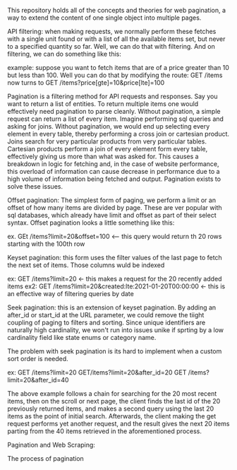 This repository holds all of the concepts and theories for web pagination, a way to extend the content of one single object into multiple pages.

API filtering: when making requests, we normally perform these fetches with a single unit found or with a list of all the available items set, but never to a specified quantity so far. Well, we can do that with filtering. And on filtering, we can do something like this:

example: suppose you want to fetch items that are of a price greater than 10 but less than 100. Well you can do that by modifying the route: GET /items now turns to GET /items?price[gte]=10&price[lte]=100

Pagination is a filtering method for API requests and responses. Say you want to return a list of entities. To return multiple items one would effectively need pagination to parse cleanly. Without pagination, a simple request can return a list of every item. Imagine performing sql queries and asking for joins. Without pagination, we would end up selecting every element in every table, thereby performing a cross join or cartesian product. Joins search for very particular products from very particular tables. Cartesian products perform a join of every element form every table, effectively giving us more than what was asked for. This causes a breakdown in logic for fetching and, in the case of website performance, this overload of information can cause decrease in performance due to a high volume of information being fetched and output. Pagination exists to solve these issues.

Offset pagination:
The simplest form of paging, we perform a limit or an offset of how many items are divided by page. These are ver popular with sql databases, which already have limit and offset as part of their select syntax. Offset pagination looks a little something like this:

ex. GEt /items?limit=20&offset=100 <-- this query would return th 20 rows starting with the 100th row


Keyset pagination:
this form uses the filter values of the last page to fetch the next set of items. Those columns wuld be indexed

ex: GET /items?limit=20 <- this makes a request for the 20 recently added items
ex2: GET /items?limit=20&created:lte:2021-01-20T00:00:00 <- this is an effective way of filtering queries by date

Seek pagination:
this is an extension of keyset pagination. By adding an after_id or start_id at the URL parameter, we could remove the tiight coupling of paging to filters and sorting. Since unique identifiers are naturally high cardinality, we won't run into issues unike if sprting by a low cardinality field like state enums or category name.

The problem with seek pagination is its hard to implement when a custom sort order is needed.

ex: GET /items?limit=20
GET/items?limit=20&after_id=20
GET /items?limit=20&after_id=40

The above example follows a chain for searching for the 20 most recent items, then on the scroll or next page, the client finds the last id of the 20 previously returned items, and makes a second query using the last 20 items as the point of initial search. Afterwards, the client making the get request performs yet another request, and the result gives the next 20 items parting from the 40 items retrieved in the aforementioned process.


Pagination and Web Scraping:

The process of pagination